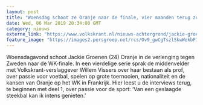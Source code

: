 ```yaml
---
layout: post
title: "Woensdag schoot ze Oranje naar de finale, vier maanden terug zei Groenen nog: ‘Ik wil de beste van wereld zijn’"
date: Wed, 06 Mar 2019 20:34:00 GMT
category: nieuws
externe_link: "https://www.volkskrant.nl/nieuws-achtergrond/jackie-groenen-ik-wil-de-beste-van-de-wereld-zijn~b07774a7/"
feature_image: "https://images2.persgroep.net/rcs/Ov9_gwCgTszlSkwWekbF1g-H6xk/diocontent/141859668/_crop/1277/333/2027/2029/_fill/320/320?appId=93a17a8fd81db0de025c8abd1cca1279&quality=0.85"
---
```


Woensdagavond schoot Jackie Groenen (24) Oranje in de verlenging tegen Zweden naar de WK-finale. In een vierdelige serie sprak de middenvelder met Volkskrant-verslaggever Willem Vissers over haar bestaan als prof, over passie voor voetbal, spelen op grote toernooien, nationaliteit en de kansen van Oranje op het WK in Frankrijk. Hier leest u de interviews terug, te beginnen met deel 1, over passie voor de sport: ‘Van een geslaagde steekbal kan ik intens genieten.’
